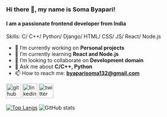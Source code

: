 ### Hi there 👋, my name is **Soma Byapari!**
#### I am a passionate frontend developer from India

Skills: C/ C++/ Python/ Django/ HTML/ CSS/ JS/ React/ Node.js

- 🔭 I’m currently working on **Personal projects** 
- 🌱 I’m currently learning  **React and Node.js** 
- 👯 I’m looking to collaborate on  **Development domain** 
- 💬 Ask me about **C/C++, Python** 
- 📫 How to reach me: **byaparisoma132@gmail.com**

[<img src='https://cdn.jsdelivr.net/npm/simple-icons@3.0.1/icons/github.svg' alt='github' height='40'>](https://github.com/somabyapari)  [<img src='https://cdn.jsdelivr.net/npm/simple-icons@3.0.1/icons/linkedin.svg' alt='linkedin' height='40'>](https://www.linkedin.com/in/somabyapari/)  [<img src='https://cdn.jsdelivr.net/npm/simple-icons@3.0.1/icons/twitter.svg' alt='twitter' height='40'>](https://twitter.com/somabyapari)  

[![Top Langs](https://github-readme-stats.vercel.app/api/top-langs/?username=somabyapari)](https://github.com/anuraghazra/github-readme-stats)
![GitHub stats](https://github-readme-stats.vercel.app/api?username=somabyapari&show_icons=true)  




